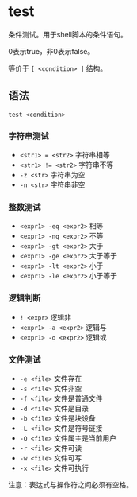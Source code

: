# test
条件测试。用于shell脚本的条件语句。

0表示true，非0表示false。

等价于 `[ <condition> ]` 结构。

## 语法
`test <condition>`

### 字符串测试
- `<str1> = <str2>`	字符串相等
- `<str1> != <str2>`	字符串不等
- `-z <str>`	字符串为空
- `-n <str>`	字符串非空

### 整数测试
- `<expr1> -eq <expr2>`	相等
- `<expr1> -nq <expr2>`	不等
- `<expr1> -gt <expr2>`	大于
- `<expr1> -ge <expr2>`	大于等于
- `<expr1> -lt <expr2>`	小于
- `<expr1> -le <expr2>`	小于等于

### 逻辑判断
- `! <expr>`	逻辑非
- `<expr1> -a <expr2>`	逻辑与
- `<expr1> -o <expr2>`	逻辑或

### 文件测试
- `-e <file>`	文件存在
- `-s <file>`	文件非空
- `-f <file>`	文件是普通文件
- `-d <file>`	文件是目录
- `-b <file>`	文件是块设备
- `-L <file>`	文件是符号链接
- `-O <file>`	文件属主是当前用户
- `-r <file>`	文件可读
- `-w <file>`	文件可写
- `-x <file>`	文件可执行

注意：表达式与操作符之间必须有空格。
